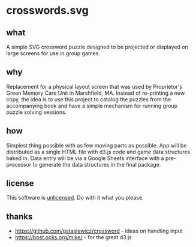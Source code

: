 # crosswords.svg

## what

A simple SVG crossword puzzle designed to be projected or displayed on large screens for use in group games.

## why

Replacement for a physical layout screen that was used by Proprietor's Green Memory Care Unit in Marshfield, MA.  Instead of re-printing a new copy, the idea is to use this project to catalog the puzzles from the accompanying book and have a simple mechanism for running group puzzle solving sessions. 

## how

Simplest thing possible with as few moving parts as possible.  App will be distributed as a single HTML file with d3.js code and game data structures baked in.  Data entry will be via a Google Sheets interface with a pre-processor to generate the data structures in the final package.

## license

This software is [unlicensed](./LICENSE).  Do with it what you please.

## thanks

* https://github.com/gstasiewicz/crossword - ideas on handling input
* https://bost.ocks.org/mike/ - for the great d3.js



